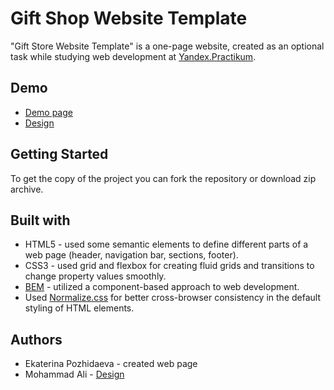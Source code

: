 
# Gift Shop Website Template

"Gift Store Website Template" is a one-page website, created as an optional task
while studying web development at [Yandex.Practikum](https://praktikum.yandex.ru/).


## Demo

* [Demo page](https://kateworks.github.io/gift-shop)
* [Design](https://dribbble.com/shots/7687874-Gift-Shop-Website-Template-Figma-Freebie)


## Getting Started

To get the copy of the project you can fork the repository or download zip archive.


## Built with

* HTML5 - used some semantic elements to define different parts of a web page 
  (header, navigation bar, sections, footer).
* CSS3 - used grid and flexbox for creating fluid grids and transitions 
  to change property values smoothly.
* [BEM](https://en.bem.info/methodology/quick-start/) - utilized a component-based approach 
  to web development. 
* Used [Normalize.css](https://necolas.github.io/normalize.css/) for better cross-browser 
  consistency in the default styling of HTML elements.


## Authors

* Ekaterina Pozhidaeva - created web page
* Mohammad Ali - [Design](https://dribbble.com/shots/7687874-Gift-Shop-Website-Template-Figma-Freebie)




